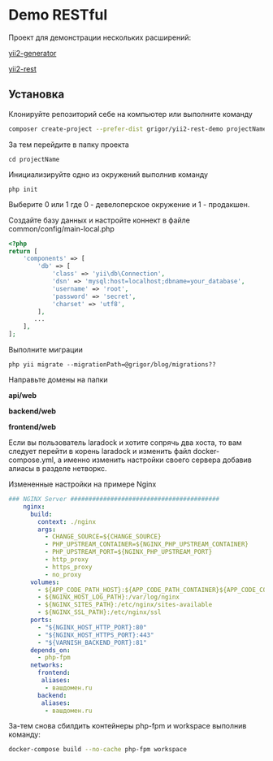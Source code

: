 Demo RESTful 
=====

Проект для демонстрации нескольких расширений:

[yii2-generator](https://github.com/cmkcmykmailru/yii2-generator)

[yii2-rest](https://github.com/cmkcmykmailru/yii2-rest)

Установка
------------

Клонируйте репозиторий себе на компьютер или выполните команду
```sh 
composer create-project --prefer-dist grigor/yii2-rest-demo projectName
```

За тем перейдите в папку проекта

```shell
cd projectName
```

Инициализируйте одно из окружений выполнив команду

```shell
php init
```
Выберите 0 или 1 где 0 - девелоперское окружение и 1 - продакшен.

Создайте базу данных и настройте коннект в файле common/config/main-local.php

```php 
<?php
return [
    'components' => [
        'db' => [
            'class' => 'yii\db\Connection',
            'dsn' => 'mysql:host=localhost;dbname=your_database',
            'username' => 'root',
            'password' => 'secret',
            'charset' => 'utf8',
        ],
       ...
    ],
];

```
Выполните миграции

```shell
php yii migrate --migrationPath=@grigor/blog/migrations??
```

Направьте домены на папки 

**api/web**  

**backend/web**  

**frontend/web**  

Если вы пользователь laradock и хотите сопрячь два хоста, то вам следует перейти в корень laradock и изменить файл
docker-compose.yml, а именно изменить настройки своего сервера добавив алиасы в разделе нетворкс.

Измененные настройки на примере Nginx

```yaml
### NGINX Server #########################################
    nginx:
      build:
        context: ./nginx
        args:
          - CHANGE_SOURCE=${CHANGE_SOURCE}
          - PHP_UPSTREAM_CONTAINER=${NGINX_PHP_UPSTREAM_CONTAINER}
          - PHP_UPSTREAM_PORT=${NGINX_PHP_UPSTREAM_PORT}
          - http_proxy
          - https_proxy
          - no_proxy
      volumes:
        - ${APP_CODE_PATH_HOST}:${APP_CODE_PATH_CONTAINER}${APP_CODE_CONTAINER_FLAG}
        - ${NGINX_HOST_LOG_PATH}:/var/log/nginx
        - ${NGINX_SITES_PATH}:/etc/nginx/sites-available
        - ${NGINX_SSL_PATH}:/etc/nginx/ssl
      ports:
        - "${NGINX_HOST_HTTP_PORT}:80"
        - "${NGINX_HOST_HTTPS_PORT}:443"
        - "${VARNISH_BACKEND_PORT}:81"
      depends_on:
        - php-fpm
      networks:
        frontend:
         aliases:
          - вашдомен.ru
        backend:
         aliases:
          - вашдомен.ru
```

За-тем снова сбилдить контейнеры php-fpm и workspace выполнив команду:

```sh 
docker-compose build --no-cache php-fpm workspace
```

